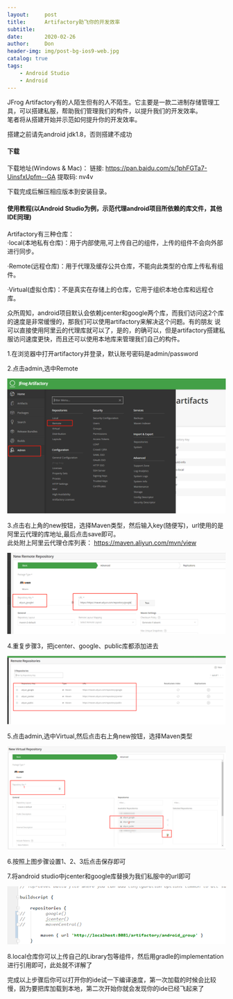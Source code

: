 ```yaml
---
layout:     post
title:      Artifactory助飞你的开发效率
subtitle:   
date:       2020-02-26
author:     Don
header-img: img/post-bg-ios9-web.jpg
catalog: true
tags:
    - Android Studio
    - Android
---
```


JFrog Artifactory有的人陌生但有的人不陌生。它主要是一款二进制存储管理工具，可以搭建私服，帮助我们管理我们的构件，以提升我们的开发效率。   
笔者将从搭建开始并示范如何提升你的开发效率。   


搭建之前请先android jdk1.8，否则搭建不成功

#### 下载    
下载地址(Windows & Mac)：
链接: https://pan.baidu.com/s/1phFGTa7-UinsfxUpfm--GA 提取码: nv4v 

下载完成后解压相应版本到安装目录。
<div style='display: none'>
#### 破解与安装   
1.打开命令行工具，跳转到你的jar包所在目录，执行 java -jar artifactory-injector-1.1.jar,然后会跳出两个选项，分别是：1-生成密钥字符串；2-破解

<img src="/img/article/artifactory1.webp"/>

2.输入数字 2

<img src="/img/article/artifactory2.webp"/>

3.输入软件包的路径  
<img src="/img/article/artifactory3.webp"/>

4.输入“yes”，之后会出现一大串内容，然后跳出两个选项：1-生成密钥字符串；2-破解;  最后请输入数字1  
<img src="/img/article/artifactory4.webp"/>

5.将密钥字符串拷贝下来(启动后会使用)，然后输入“exit”退出；

6.进入bin目录点击artifactory.bat 启动Artifactory,actifactory运行期间不要关闭artifactory.bat打开的命令行窗口

7.打开浏览器，输入localhost:8081,接下来就会出现一个需要密钥的窗口，直接把上面得到的密钥字符串贴上去即可
</div>

#### 使用教程(以Android Studio为例，示范代理android项目所依赖的库文件，其他IDE同理)    
Artifactory有三种仓库：    
·local(本地私有仓库)：用于内部使用,可上传自己的组件，上传的组件不会向外部进行同步。

·Remote(远程仓库)：用于代理及缓存公共仓库，不能向此类型的仓库上传私有组件。

·Virtual(虚拟仓库)：不是真实在存储上的仓库，它用于组织本地仓库和远程仓库。

众所周知，android项目默认会依赖jcenter和google两个库，而我们访问这2个库的速度是非常缓慢的，那我们可以使用artifactory来解决这个问题。有的朋友
说可以直接使用阿里云的代理库就可以了，是的，的确可以，但是artifactory搭建私服访问速度更快，而且还可以使用本地库来管理我们自己的构件。

1.在浏览器中打开artifactory并登录，默认账号密码是admin/password    

2.点击admin,选中Remote

<img src="/img/article/artifactory1.png"/>

3.点击右上角的new按钮，选择Maven类型，然后输入key(随便写)，url使用的是阿里云代理的库地址,最后点击save即可。    
此处附上阿里云代理仓库列表： https://maven.aliyun.com/mvn/view

<img src="/img/article/artifactory2.png"/>

4.重复步骤3，把jcenter、google、public库都添加进去     

<img src="/img/article/artifactory3.png"/>  

5.点击admin,选中Virtual,然后点击右上角new按钮，选择Maven类型

<img src="/img/article/artifactory4.png"/>  

6.按照上图步骤设置1、2、3后点击保存即可    

7.将android studio中jcenter和google库替换为我们私服中的url即可   

<img src="/img/article/artifactory5.png"/> 


8.local仓库你可以上传自己的Library包等组件，然后用gradle的implementation进行引用即可，此处就不详解了   


完成以上步骤后你可以打开你的ide试一下编译速度，第一次加载的时候会比较慢，因为要把库加载到本地，第二次开始你就会发现你的ide已经飞起来了













